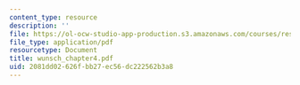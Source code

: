```yaml
---
content_type: resource
description: ''
file: https://ol-ocw-studio-app-production.s3.amazonaws.com/courses/res-12-000-evolution-of-physical-oceanography-spring-2007/2081dd02626fbb27ec56dc222562b3a8_wunsch_chapter4.pdf
file_type: application/pdf
resourcetype: Document
title: wunsch_chapter4.pdf
uid: 2081dd02-626f-bb27-ec56-dc222562b3a8
---
```


